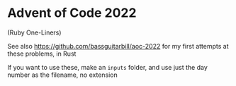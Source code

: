 # Advent of Code 2022
(Ruby One-Liners)

See also <https://github.com/bassguitarbill/aoc-2022> for my first attempts at these problems, in Rust

If you want to use these, make an `inputs` folder, and use just the day number as the filename, no extension
